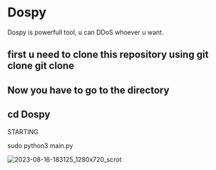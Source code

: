 # Dospy
Dospy is powerfull tool, u can DDoS whoever u want.

first u need to clone this repository using git clone
git clone 
-----------------------------------------------------------
Now you have to go to the directory
-----------------------------------------------------------
cd Dospy
-----------------------------------------------------------
STARTING

sudo python3 main.py

![2023-08-16-183125_1280x720_scrot](https://github.com/Szymonek224/Dospy/assets/75974690/068c37e0-2191-4821-91c1-f7afc10799c0)

